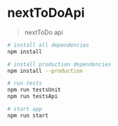nextToDoApi
===

> nextToDo api

```bash
# install all dependencies
npm install

# install production dependencies
npm install --production

# run tests
npm run testsUnit
npm run testsApi

# start app
npm run start
```